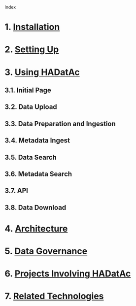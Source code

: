 Index

# 1. [Installation](https://github.com/paulopinheiro1234/hadatac/wiki/HADatAc-User-Guide#1-installing-hadatac)
# 2. [Setting Up](https://github.com/paulopinheiro1234/hadatac/wiki/HADatAc-User-Guide#2-setting-up-hadatac)
# 3. [Using HADatAc](https://github.com/paulopinheiro1234/hadatac/wiki/HADatAc-User-Guide#3-using-hadatac)
## 3.1. Initial Page
## 3.2. Data Upload
## 3.3. Data Preparation and Ingestion
## 3.4. Metadata Ingest
## 3.5. Data Search
## 3.6. Metadata Search
## 3.7. API
## 3.8. Data Download
# 4. [Architecture](https://github.com/paulopinheiro1234/hadatac/wiki/HADatAc-User-Guide#4-architecture)
# 5. [Data Governance](https://github.com/paulopinheiro1234/hadatac/wiki/HADatAc-User-Guide#5-data-governance)
# 6. [Projects Involving HADatAc](https://github.com/paulopinheiro1234/hadatac/wiki/HADatAc-User-Guide#6-projects-involved-with-hadatac)
# 7. [Related Technologies](https://github.com/paulopinheiro1234/hadatac/wiki/HADatAc-User-Guide#7-other-products-and-technologies-related-to-hadatac) 